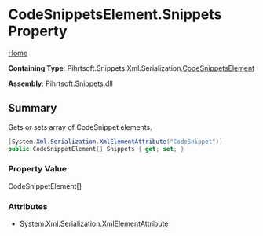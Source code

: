 <a name="_top"></a>

# CodeSnippetsElement\.Snippets Property

[Home](../../../../../../README.md#_top)

**Containing Type**: Pihrtsoft\.Snippets\.Xml\.Serialization\.[CodeSnippetsElement](../README.md#_top)

**Assembly**: Pihrtsoft\.Snippets\.dll

## Summary

Gets or sets array of CodeSnippet elements\.

```csharp
[System.Xml.Serialization.XmlElementAttribute("CodeSnippet")]
public CodeSnippetElement[] Snippets { get; set; }
```

### Property Value

CodeSnippetElement\[\]

### Attributes

* System\.Xml\.Serialization\.[XmlElementAttribute](https://docs.microsoft.com/en-us/dotnet/api/system.xml.serialization.xmlelementattribute)

